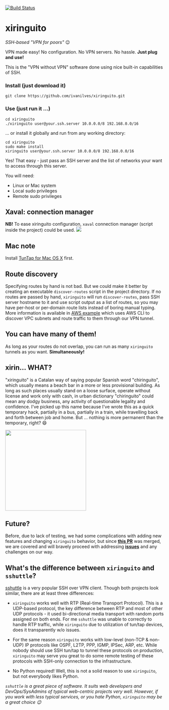 [![Build Status](https://travis-ci.org/ivanilves/xiringuito.svg?branch=master)](https://travis-ci.org/ivanilves/xiringuito)

# xiringuito

*SSH-based "VPN for poors"* :wink:

VPN made easy! No configuration. No VPN servers. No hassle. **Just plug and use!**

This is the "VPN without VPN" software done using nice built-in capabilities of SSH.

### Install (just download it)
```
git clone https://github.com/ivanilves/xiringuito.git
```

### Use (just run it ...)
```
cd xiringuito
./xiringuito user@your.ssh.server 10.0.0.0/8 192.168.0.0/16
```
... or install it globally and run from any working directory:
```
cd xiringuito
sudo make install
xiringuito user@your.ssh.server 10.0.0.0/8 192.168.0.0/16
```

Yes! That easy - just pass an SSH server and the list of networks your want to access through this server.

You will need:
* Linux or Mac system
* Local sudo privileges
* Remote sudo privileges

## Xaval: connection manager
**NB!** To ease xiringuito configuration, `xaval` connection manager (script inside the project) could be used.
<img src="images/install.gif" />

## Mac note
Install [TunTap for Mac OS X](http://tuntaposx.sourceforge.net/) first.

## Route discovery
Specifying routes by hand is not bad. But we could make it better by creating an executable `discover-routes` script in the project directory. If no routes are passed by hand, `xiringuito` will run `discover-routes`, pass SSH server hostname to it and use script output as a list of routes, so you may have per-host or per-domain route lists instead of boring manual typing. More information is available in [AWS example](https://github.com/ivanilves/xiringuito/blob/master/discover-routes.aws.example) which uses AWS CLI to discover VPC subnets and route traffic to them through our VPN tunnel.

## You can have many of them!
As long as your routes do not overlap, you can run as many `xiringuito` tunnels as you want. **Simultaneously!**

## xirin... WHAT?
"xiringuito" is a Catalan way of saying popular Spanish word "chiringuito", which usually means a beach bar in a more or less provisional building. As long as such places usually stand on a loose surface, operate without license and work only with cash, in urban dictionary "chiringuito" could mean any dodgy business, any activity of questionable legality and confidence. I've picked up this name because I've wrote this as a quick temporary hack, partially in a bus, partially in a train, while travelling back and forth between job and home. But ... nothing is more permanent than the temporary, right? :smile:

<img src="images/xiringuito.png" width="256px" />

## Future?
Before, due to lack of testing, we had some complications with adding new features and changing `xiringuito` behavior, but since **[this PR](https://github.com/ivanilves/xiringuito/pull/32)** was merged, we are covered and will bravely proceed with addressing **[issues](https://github.com/ivanilves/xiringuito/issues)** and any challenges on our way.

## What's the difference between `xiringuito` and `sshuttle`?
[sshuttle](https://github.com/apenwarr/sshuttle) is a very popular SSH over VPN client. Though both projects look similar, there are at least three differences:

* `xiringuito` works well with RTP (Real-time Transport Protocol). This is a UDP-based protocol, the key difference between RTP and most of other UDP protocols - it used bi-directional media transport with random ports assigned on both ends. For me `sshuttle` was unable to correctly to handle RTP traffic, while `xiringuito` due to utilization of tun/tap devices, does it transparently w/o issues.

* For the same reason `xiringuito` works with low-level (non-TCP & non-UDP) IP protocols like OSPF, L2TP, PPP, IGMP, IPSec, ARP, etc. While nobody should use SSH tun/tap to tunnel these protocols on production, `xiringuito` may serve you great to do some remote testing of these protocols with SSH-only connection to the infrastructure.

* No Python required! Well, this is not a solid reason to use `xiringuito`, but not everybody likes Python.

*`sshuttle` is a great piece of software. It suits web developers and DevOps/SysAdmins of typical web-centric projects very well. However, if you work with less typical services, or you hate Python, `xiringuito` may be a great choice :wink:*
